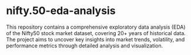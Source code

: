 # nifty.50-eda-analysis
This repository contains a comprehensive exploratory data analysis (EDA) of the Nifty50 stock market dataset, covering 20+ years of historical data. The project aims to uncover key insights into market trends, volatility, and performance metrics through detailed analysis and visualization.
